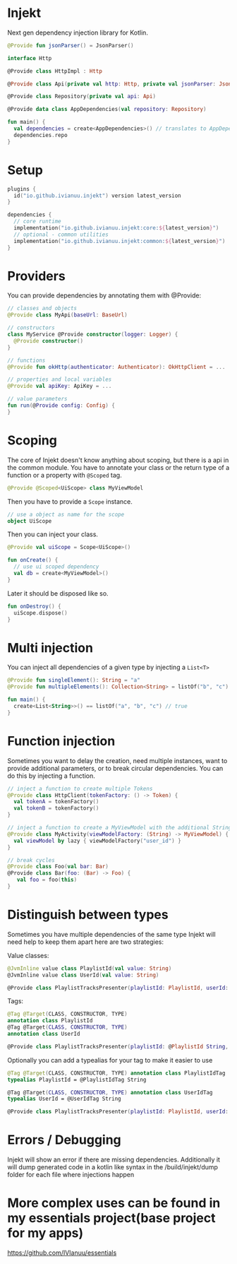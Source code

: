 # Injekt

Next gen dependency injection library for Kotlin.
```kotlin
@Provide fun jsonParser() = JsonParser()

interface Http

@Provide class HttpImpl : Http

@Provide class Api(private val http: Http, private val jsonParser: JsonParser)

@Provide class Repository(private val api: Api)

@Provide data class AppDependencies(val repository: Repository)

fun main() {
  val dependencies = create<AppDependencies>() // translates to AppDependencies(Repository(Api(HttpImpl(), jsonParser()))
  dependencies.repo
}
```

# Setup
```kotlin
plugins {
  id("io.github.ivianuu.injekt") version latest_version
}

dependencies {
  // core runtime
  implementation("io.github.ivianuu.injekt:core:${latest_version}")
  // optional - common utilities
  implementation("io.github.ivianuu.injekt:common:${latest_version}")
}
```

# Providers
You can provide dependencies by annotating them with @Provide:
```kotlin
// classes and objects
@Provide class MyApi(baseUrl: BaseUrl)

// constructors
class MyService @Provide constructor(logger: Logger) {
  @Provide constructor()
}

// functions
@Provide fun okHttp(authenticator: Authenticator): OkHttpClient = ...

// properties and local variables
@Provide val apiKey: ApiKey = ...

// value parameters
fun run(@Provide config: Config) {
}
```

# Scoping
The core of Injekt doesn't know anything about scoping, but there is a api in the common module.
You have to annotate your class or the return type of a function or a property with ```@Scoped``` tag.
```kotlin
@Provide @Scoped<UiScope> class MyViewModel
```
Then you have to provide a ```Scope``` instance.
```kotlin
// use a object as name for the scope
object UiScope
```
Then you can inject your class.
```kotlin
@Provide val uiScope = Scope<UiScope>()

fun onCreate() {
  // use ui scoped dependency
  val db = create<MyViewModel>()
}
```
Later it should be disposed like so.
```kotlin
fun onDestroy() {
  uiScope.dispose()
}
```

# Multi injection
You can inject all dependencies of a given type by injecting a ```List<T>```
```kotlin
@Provide fun singleElement(): String = "a"
@Provide fun multipleElements(): Collection<String> = listOf("b", "c")

fun main() {
  create<List<String>>() == listOf("a", "b", "c") // true
}
```

# Function injection
Sometimes you want to delay the creation, need multiple instances, want to provide additional parameters,
or to break circular dependencies.
You can do this by injecting a function.
```kotlin
// inject a function to create multiple Tokens
@Provide class HttpClient(tokenFactory: () -> Token) {
  val tokenA = tokenFactory()
  val tokenB = tokenFactory()
}

// inject a function to create a MyViewModel with the additional String parameter
@Provide class MyActivity(viewModelFactory: (String) -> MyViewModel) {
  val viewModel by lazy { viewModelFactory("user_id") }
}

// break cycles
@Provide class Foo(val bar: Bar)
@Provide class Bar(foo: (Bar) -> Foo) {
   val foo = foo(this)
}
```

# Distinguish between types
Sometimes you have multiple dependencies of the same type
Injekt will need help to keep them apart here are two strategies:

Value classes:
```kotlin
@JvmInline value class PlaylistId(val value: String)
@JvmInline value class UserId(val value: String)

@Provide class PlaylistTracksPresenter(playlistId: PlaylistId, userId: UserId)
```

Tags:
```kotlin
@Tag @Target(CLASS, CONSTRUCTOR, TYPE)
annotation class PlaylistId
@Tag @Target(CLASS, CONSTRUCTOR, TYPE)
annotation class UserId

@Provide class PlaylistTracksPresenter(playlistId: @PlaylistId String, userId: @UserId String)
```

Optionally you can add a typealias for your tag to make it easier to use
```kotlin
@Tag @Target(CLASS, CONSTRUCTOR, TYPE) annotation class PlaylistIdTag
typealias PlaylistId = @PlaylistIdTag String

@Tag @Target(CLASS, CONSTRUCTOR, TYPE) annotation class UserIdTag
typealias UserId = @UserIdTag String

@Provide class PlaylistTracksPresenter(playlistId: PlaylistId, userId: UserId)
```

# Errors / Debugging
Injekt will show an error if there are missing dependencies.
Additionally it will dump generated code in a kotlin like syntax in the /build/injekt/dump folder
for each file where injections happen

# More complex uses can be found in my essentials project(base project for my apps)
https://github.com/IVIanuu/essentials
